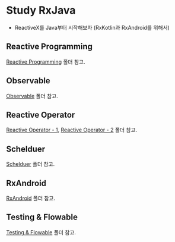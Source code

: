 # Study RxJava

- ReactiveX를 Java부터 시작해보자 (RxKotlin과 RxAndroid를 위해서)

## Reactive Programming

[Reactive Programming](https://github.com/KRMKGOLD/studyRxJava/tree/master/Reactive%20Programming) 폴더 참고.

## Observable

[Observable](https://github.com/KRMKGOLD/studyRxJava/tree/master/Observable) 폴더 참고.

## Reactive Operator

[Reactive Operator - 1](https://github.com/KRMKGOLD/studyRxJava/tree/master/Reactive%20Operator%20-%201), [Reactive Operator - 2](https://github.com/KRMKGOLD/studyRxJava/tree/master/Reactive%20Operator%20-%202) 폴더 참고.

## Schelduer

[Schelduer](https://github.com/KRMKGOLD/studyRxJava/tree/master/Schelduler) 폴더 참고.

## RxAndroid

[RxAndroid](https://github.com/KRMKGOLD/studyRxJava/tree/master/RxAndroid) 폴더 참고.

## Testing & Flowable

[Testing & Flowable](https://github.com/KRMKGOLD/studyRxJava/tree/master/Testing%20&%20Flowable) 폴더 참고.
